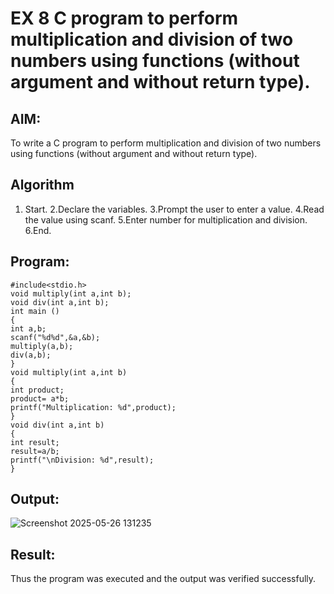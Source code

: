 # EX 8 C program to perform multiplication and division of two numbers using functions (without argument and without return type).

## AIM:
To write a C program to perform multiplication and division of two numbers using functions (without argument and without return type).

## Algorithm
1. Start.
2.Declare the variables.
3.Prompt the user to enter a value.
4.Read the value using scanf.
5.Enter number for multiplication and division.
6.End.
   

## Program:
```
#include<stdio.h>
void multiply(int a,int b); 
void div(int a,int b);
int main ()
{
int a,b; 
scanf("%d%d",&a,&b); 
multiply(a,b);
div(a,b);
}
void multiply(int a,int b)
{
int product; 
product= a*b;
printf("Multiplication: %d",product);
}
void div(int a,int b)
{
int result; 
result=a/b;
printf("\nDivision: %d",result);
}

```

## Output:

![Screenshot 2025-05-26 131235](https://github.com/user-attachments/assets/401d37b9-ccf4-48c1-8dd0-ff8757c12ff2)



## Result:
Thus the program was executed and the output was verified successfully.
